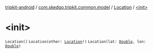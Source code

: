 [tripkit-android](../../index.md) / [com.skedgo.tripkit.common.model](../index.md) / [Location](index.md) / [&lt;init&gt;](./-init-.md)

# &lt;init&gt;

`Location()`
`Location(other: `[`Location`](index.md)`!)`
`Location(lat: `[`Double`](https://kotlinlang.org/api/latest/jvm/stdlib/kotlin/-double/index.html)`, lon: `[`Double`](https://kotlinlang.org/api/latest/jvm/stdlib/kotlin/-double/index.html)`)`